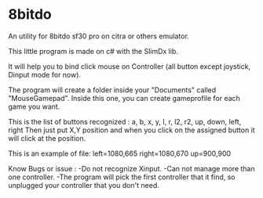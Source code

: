 # 8bitdo
An utility for 8bitdo sf30 pro on citra or others emulator.

This little program is made on c# with the SlimDx lib.

It will help you to bind click mouse on Controller (all button except joystick, Dinput mode for now).

The program will create a folder inside your "Documents" called "MouseGamepad".
Inside this one, you can create gameprofile for each game you want.

This is the list of buttons recognized :
  a, b, x, y, l, r, l2, r2, up, down, left, right
Then just put X,Y position and when you click on the assigned button it will click at the position.

This is an example of file:
left=1080,665
right=1080,670
up=900,900


Know Bugs or issue :
  -Do not recognize Xinput.
  -Can not manage more than one controller.
  -The program will pick the first controller that it find, so unplugged your controller that you don't need.
